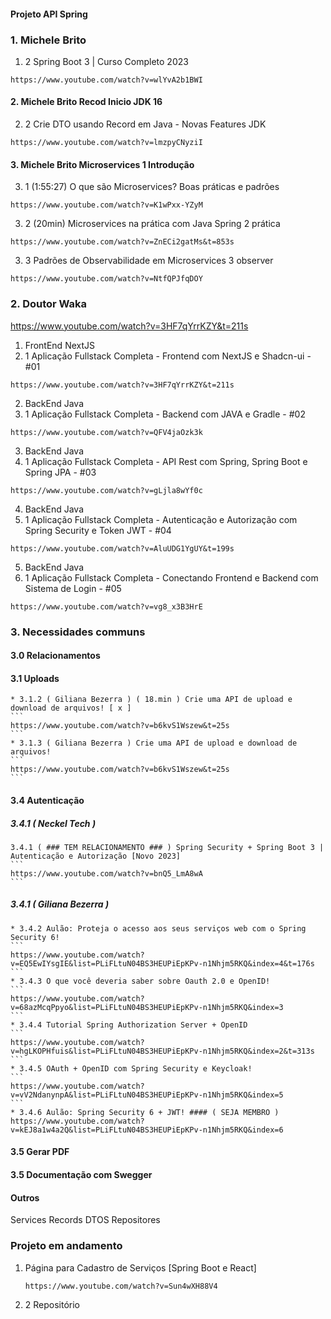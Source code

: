 #### Projeto API Spring

### 1. Michele Brito
1. 2 Spring Boot 3 | Curso Completo 2023
```
https://www.youtube.com/watch?v=wlYvA2b1BWI
```

#### 2. Michele Brito Recod Inicio JDK 16
2. 2 Crie DTO usando Record em Java - Novas Features JDK
```
https://www.youtube.com/watch?v=lmzpyCNyziI
```

#### 3. Michele Brito Microservices 1 Introdução
3. 1 (1:55:27) O que são Microservices? Boas práticas e padrões
```
https://www.youtube.com/watch?v=K1wPxx-YZyM
```
3. 2 (20min) Microservices na prática com Java Spring 2 prática
```
https://www.youtube.com/watch?v=ZnECi2gatMs&t=853s
```
3. 3 Padrões de Observabilidade em Microservices 3 observer
```
https://www.youtube.com/watch?v=NtfQPJfqDOY
```

### 2. Doutor Waka
https://www.youtube.com/watch?v=3HF7qYrrKZY&t=211s

1. FrontEnd NextJS
1. 1 Aplicação Fullstack Completa - Frontend com NextJS e Shadcn-ui - #01
```
https://www.youtube.com/watch?v=3HF7qYrrKZY&t=211s
```

2. BackEnd Java
2. 1 Aplicação Fullstack Completa - Backend com JAVA e Gradle - #02
```
https://www.youtube.com/watch?v=QFV4jaOzk3k
```

3. BackEnd Java
3. 1 Aplicação Fullstack Completa - API Rest com Spring, Spring Boot e Spring JPA - #03
```
https://www.youtube.com/watch?v=gLjla8wYf0c
```

4. BackEnd Java
4. 1 Aplicação Fullstack Completa - Autenticação e Autorização com Spring Security e Token JWT - #04
```
https://www.youtube.com/watch?v=AluUDG1YgUY&t=199s
```

5. BackEnd Java
5. 1 Aplicação Fullstack Completa - Conectando Frontend e Backend com Sistema de Login - #05
```
https://www.youtube.com/watch?v=vg8_x3B3HrE
```

### 3. Necessidades communs

#### 3.0 Relacionamentos

#### 3.1 Uploads
    * 3.1.2 ( Giliana Bezerra ) ( 18.min ) Crie uma API de upload e download de arquivos! [ x ]
    ```
    https://www.youtube.com/watch?v=b6kvS1Wszew&t=25s
    ```
    * 3.1.3 ( Giliana Bezerra ) Crie uma API de upload e download de arquivos!
    ```
    https://www.youtube.com/watch?v=b6kvS1Wszew&t=25s
    ```

#### 3.4 Autenticação

##### 3.4.1 ( Neckel Tech )
    3.4.1 ( ### TEM RELACIONAMENTO ### ) Spring Security + Spring Boot 3 | Autenticação e Autorização [Novo 2023]
    ```
    https://www.youtube.com/watch?v=bnQ5_LmA8wA
    ```

##### 3.4.1 ( Giliana Bezerra )
    * 3.4.2 Aulão: Proteja o acesso aos seus serviços web com o Spring Security 6!
    ```
    https://www.youtube.com/watch?v=EQ5EwIYsgIE&list=PLiFLtuN04BS3HEUPiEpKPv-n1Nhjm5RKQ&index=4&t=176s
    ```
    * 3.4.3 O que você deveria saber sobre Oauth 2.0 e OpenID!
    ```
    https://www.youtube.com/watch?v=68azMcqPpyo&list=PLiFLtuN04BS3HEUPiEpKPv-n1Nhjm5RKQ&index=3
    ```
    * 3.4.4 Tutorial Spring Authorization Server + OpenID
    ```
    https://www.youtube.com/watch?v=hgLKOPHfuis&list=PLiFLtuN04BS3HEUPiEpKPv-n1Nhjm5RKQ&index=2&t=313s
    ```
    * 3.4.5 OAuth + OpenID com Spring Security e Keycloak!
    ```
    https://www.youtube.com/watch?v=vV2NdanynpA&list=PLiFLtuN04BS3HEUPiEpKPv-n1Nhjm5RKQ&index=5
    ```
    * 3.4.6 Aulão: Spring Security 6 + JWT! #### ( SEJA MEMBRO )
    https://www.youtube.com/watch?v=kEJ8a1w4a2Q&list=PLiFLtuN04BS3HEUPiEpKPv-n1Nhjm5RKQ&index=6


#### 3.5 Gerar PDF

#### 3.5 Documentação com Swegger

#### Outros
Services
Records
DTOS
Repositores
### Projeto em andamento

1. Página para Cadastro de Serviços [Spring Boot e React]
    ``` Backend 1:08min
    https://www.youtube.com/watch?v=Sun4wXH88V4
    ```
1. 2 Repositório 

